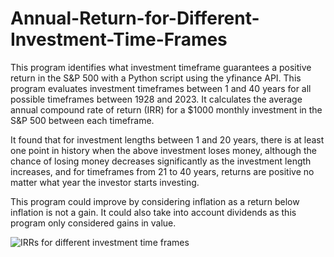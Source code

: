 # Annual-Return-for-Different-Investment-Time-Frames
This program identifies what investment timeframe guarantees a positive return in the S&P 500 with a Python script using the yfinance API. This program evaluates investment timeframes between 1 and 40 years for all possible timeframes between 1928 and 2023. It calculates the average annual compound rate of return (IRR) for a $1000 monthly investment in the S&P 500 between each timeframe.

It found that for investment lengths between 1 and 20 years, there is at least one point in history when the above investment loses money, although the chance of losing money decreases significantly as the investment length increases, and for timeframes from 21 to 40 years, returns are positive no matter what year the investor starts investing.

This program could improve by considering inflation as a return below inflation is not a gain. It could also take into account dividends as this program only considered gains in value.

![IRRs for different investment time frames](https://github.com/user-attachments/assets/82e21979-19b1-41bb-91c4-af2b4771c7a2)
